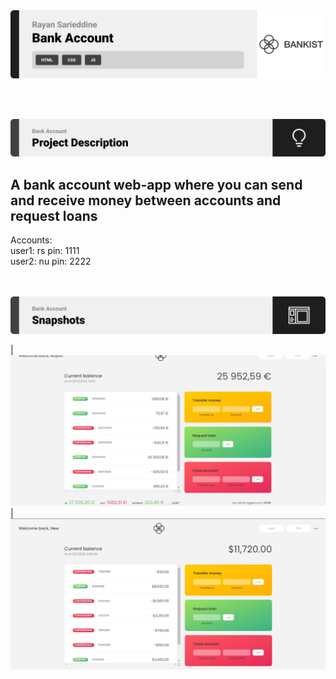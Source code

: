 <img src="./readme/title1.svg"/>

<br><br>

<!-- project philosophy -->
<img src="./readme/title2.svg"/>

## A bank account web-app where you can send and receive money between accounts and request loans
Accounts:   
user1: rs pin: 1111     
user2: nu pin: 2222   
<br><br>

<!-- Prototyping -->
<img src="./readme/title3.svg"/>

| ![Landing](./readme/demo.jpg)
| ![Landing](./readme/demo2.jpg)
